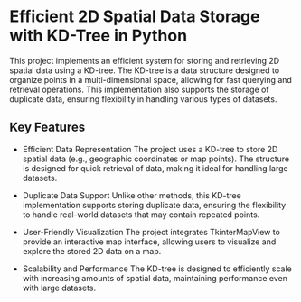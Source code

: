 
# Efficient 2D Spatial Data Storage with KD-Tree in Python
This project implements an efficient system for storing and retrieving 2D spatial data using a KD-tree. The KD-tree is a data structure designed to organize points in a multi-dimensional space, allowing for fast querying and retrieval operations. This implementation also supports the storage of duplicate data, ensuring flexibility in handling various types of datasets.

## Key Features
* Efficient Data Representation
The project uses a KD-tree to store 2D spatial data (e.g., geographic coordinates or map points). The structure is designed for quick retrieval of data, making it ideal for handling large datasets.

* Duplicate Data Support
Unlike other methods, this KD-tree implementation supports storing duplicate data, ensuring the flexibility to handle real-world datasets that may contain repeated points.

* User-Friendly Visualization
The project integrates TkinterMapView to provide an interactive map interface, allowing users to visualize and explore the stored 2D data on a map.

* Scalability and Performance
The KD-tree is designed to efficiently scale with increasing amounts of spatial data, maintaining performance even with large datasets.
